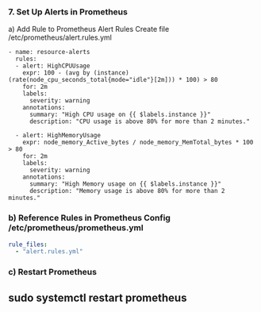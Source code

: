 ### 7. Set Up Alerts in Prometheus
a) Add Rule to Prometheus Alert Rules
Create file /etc/prometheus/alert.rules.yml

```groups:
- name: resource-alerts
  rules:
  - alert: HighCPUUsage
    expr: 100 - (avg by (instance) (rate(node_cpu_seconds_total{mode="idle"}[2m])) * 100) > 80
    for: 2m
    labels:
      severity: warning
    annotations:
      summary: "High CPU usage on {{ $labels.instance }}"
      description: "CPU usage is above 80% for more than 2 minutes."

  - alert: HighMemoryUsage
    expr: node_memory_Active_bytes / node_memory_MemTotal_bytes * 100 > 80
    for: 2m
    labels:
      severity: warning
    annotations:
      summary: "High Memory usage on {{ $labels.instance }}"
      description: "Memory usage is above 80% for more than 2 minutes."
```

### b) Reference Rules in Prometheus Config /etc/prometheus/prometheus.yml
 
``` yaml
rule_files:
  - "alert.rules.yml"
```
### c) Restart Prometheus

## sudo systemctl restart prometheus
